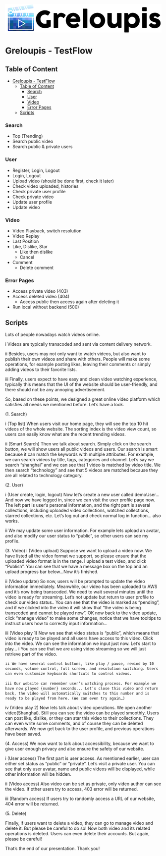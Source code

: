 [![logo](greloupis-horizontal.png)](https://greloupis-frontend.herokuapp.com/)

# Greloupis - TestFlow

## Table of Content
- [Greloupis - TestFlow](#greloupis---testflow)
  - [Table of Content](#table-of-content)
    - [Search](#search)
    - [User](#user)
    - [Video](#video)
    - [Error Pages](#error-pages)
  - [Scripts](#scripts)

### Search
- Top (Trending)
- Search public video
- Search public & private users

### User    
- Register, Login, Logout
- Login, Logout
- Upload video (should be done first, check it later)
- Check video uploaded, histories
- Check private user profile
- Check private video
- Update user profile
- Update video

### Video
- Video Playback, switch resolution
- Video Replay
- Last Position
- Like, Dislike, Star
    - Like then dislike
    - Cancel
- Comment
    - Delete comment

### Error Pages
- Access private video (403)
- Access deleted video (404)
    - Access public then access again after deleting it
- Run local without backend (500)


## Scripts

Lots of people nowadays watch videos online. 

i Videos are typically transcoded and sent via content delivery network. 

ii Besides, users may not only want to watch videos, but also want to publish their own videos and share with others. People will make some operations, for example posting likes, leaving their comments or simply adding videos to their favorite lists. 

iii Finally, users expect to have easy and clean video watching experience, typically this means that the UI of the website should be user-friendly, and there should not be any annoying advertisement. 

So, based on these points, we designed a great online video platform which satisfies all needs we mentioned before. Let’s have a look. 

(1. Search)

i (Top list) When users visit our home page, they will see the top 10 hit videos of the whole website. The sorting index is the video view count, so users can easily know what are the recent trending videos.

ii (Smart Search) Then we talk about search. Simply click on the search button, we will show users all public videos and users. Our search is smart because it can match the keywords with multiple attributes. For example, we can search videos by title, tags, categories and channel. Let’s say we search “shanghai” and we can see that 1 video is matched by video title. We then search “technology” and see that 5 videos are matched because they are all related to technology category.

(2. User)

i (User create, login, logout) Now let’s create a new user called demoUser… And now we have logged in, since we can visit the user profile page now. The left part is user’s personal information, and the right part is several collections, including uploaded video collections, watched collections, starred collections, etc. Let’s log out and check normal log in function… also works. 

ii We may update some user information. For example lets upload an avatar, and also modify our user status to “public”, so other users can see my profile.

(3. Video)
i (Video upload) Suppose we want to upload a video now. We have listed all the video format we support, so please ensure that the uploaded video format is in the range. I upload a test video, and click “Publish”. You can see that we have a message box on the top and an upload progress bar below…Now it’s finished. 

ii (Video update) So now, users will be prompted to update the video information immediately. Meanwhile, our video has been uploaded to AWS and it’s now being transcoded. We need to wait several minutes until the video is ready for streaming. Let’s not update but return to user profile to check our video status.. You can see that the video is marked as “pending”, and if we clicked into the video it will show that “the video is being transcoded and cannot be played now”. OK now back to the video update, click “manage video” to make some changes, notice that we have tooltips to instruct users how to correctly input information…

iii (Video play 1) Now we see that video status is “public”, which means that video is ready to be played and all users have access to this video. Click into the video. We can see the information we input just now. Let’s start to play…	
    i You can see that we are using video streaming so we will just retrieve part of the video.
    
    ii We have several control buttons, like play / pause, rewind by 10 seconds, volume control, full screen, and resolution switching. Users can even customize keyboards shortcuts to control videos.
	
    iii Our website can remember user’s watching process. For example we have now played {number} seconds... Let’s close this video and return back, the video will automatically switches to this number and is ready to be played from here. (We can even try again…)
    
iv (Video play 2) Now lets talk about video operations. We open another video(Shanghai). Still you can see the video can be played smoothly. Users can post like, dislike, or they can star this video to their collections. They can even write some comments, and of course they can be deleted afterwards. We now get back to the user profile, and previous operations have been saved.

(4. Access)
We now want to talk about accessibility, because we want to give user enough privacy and also ensure the safety of our website.

i (User access)  The first part is user access. As mentioned earlier, user can either set status as “public” or “private”. Let’s visit a private user. You can see that only user avatar, name and public videos will be displayed, while other information will be hidden.

ii (Video access) Also video can be set as private, only video author can see the video. If other users try to access, 403 error will be returned.

iii (Random access) If users try to randomly access a URL of our website, 404 error will be returned.

(5. Delete)

Finally, if users want to delete a video, they can go to manage video and delete it. But please be careful to do so! Now both video and its related operations is deleted. Users can even delete their accounts. But again, please be careful!

That’s the end of our presentation. Thank you!
